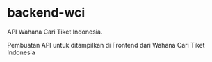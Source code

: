 # backend-wci
API Wahana Cari Tiket Indonesia.

Pembuatan API untuk ditampilkan di Frontend dari Wahana Cari Tiket Indonesia
